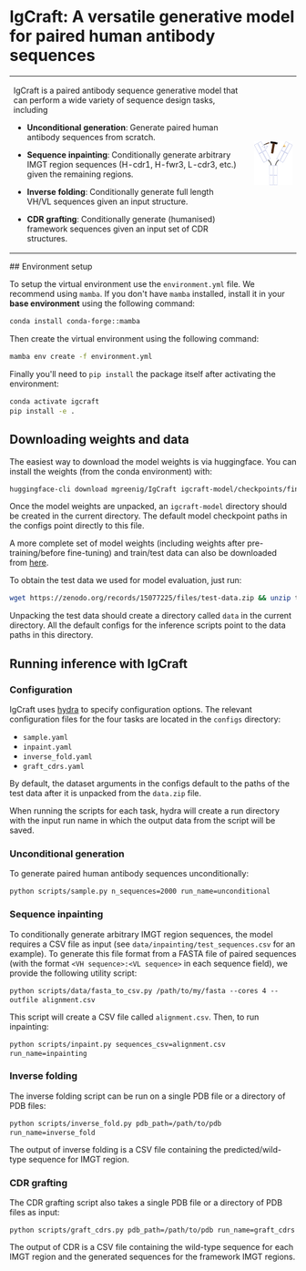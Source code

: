 # IgCraft: A versatile generative model for paired human antibody sequences

<table>
  <tr>
    <td>
    
IgCraft is a paired antibody sequence generative model that can perform a wide variety of sequence design tasks, including

- **Unconditional generation**: Generate paired human antibody sequences from scratch.
- **Sequence inpainting**: Conditionally generate arbitrary IMGT region sequences (H-cdr1, H-fwr3, L-cdr3, etc.) given the remaining regions.
- **Inverse folding**: Conditionally generate full length VH/VL sequences given an input structure.
- **CDR grafting**: Conditionally generate (humanised) framework sequences given an input set of CDR structures.

    </td>
    <td style="padding-left: 20px;">
      <img src="images/logo.png" alt="IgCraft logo" width="200"/>
    </td>
  </tr>
</table>
## Environment setup

To setup the virtual environment use the `environment.yml` file. We recommend using `mamba`. If you don't have
`mamba` installed, install it in your **base environment** using the following command:

```bash
conda install conda-forge::mamba
```

Then create the virtual environment using the following command:

```bash
mamba env create -f environment.yml
```

Finally you'll need to `pip install` the package itself after activating the environment:

```bash
conda activate igcraft
pip install -e .
```

## Downloading weights and data

The easiest way to download the model weights is via huggingface. You can install the weights
(from the conda environment) with:

```bash
huggingface-cli download mgreenig/IgCraft igcraft-model/checkpoints/final.ckpt --local-dir .
````

Once the model weights are unpacked, an `igcraft-model` directory should be created in the current 
directory. The default model checkpoint paths in the configs point directly to this file. 

A more complete set of model weights (including weights after pre-training/before fine-tuning) 
and train/test data can also be downloaded from [here](https://zenodo.org/records/15077225).

To obtain the test data we used for model evaluation, just run:

```bash
wget https://zenodo.org/records/15077225/files/test-data.zip && unzip test-data.zip
```

Unpacking the test data should create a directory called `data` in the current directory.
All the default configs for the inference scripts point to the data paths in this directory.

## Running inference with IgCraft

### Configuration

IgCraft uses [hydra](https://hydra.cc) to specify configuration options. The relevant configuration
files for the four tasks are located in the `configs` directory:

- `sample.yaml`
- `inpaint.yaml`
- `inverse_fold.yaml`
- `graft_cdrs.yaml`

By default, the dataset arguments in the configs default to the paths of the test data after it is unpacked
from the `data.zip` file.

When running the scripts for each task, hydra will create a run directory with the input run name 
in which the output data from the script will be saved. 

### Unconditional generation

To generate paired human antibody sequences unconditionally:

```
python scripts/sample.py n_sequences=2000 run_name=unconditional
```

### Sequence inpainting

To conditionally generate arbitrary IMGT region sequences, the model requires a CSV file as input (see `data/inpainting/test_sequences.csv` 
for an example). To generate this file format from a FASTA file of paired sequences (with the format `<VH sequence>:<VL sequence>` in
each sequence field), we provide the following utility script:

```
python scripts/data/fasta_to_csv.py /path/to/my/fasta --cores 4 --outfile alignment.csv
```

This script will create a CSV file called `alignment.csv`. Then, to run inpainting:

```
python scripts/inpaint.py sequences_csv=alignment.csv run_name=inpainting
```

### Inverse folding

The inverse folding script can be run on a single PDB file or a directory of PDB files:

``` 
python scripts/inverse_fold.py pdb_path=/path/to/pdb run_name=inverse_fold
```

The output of inverse folding is a CSV file containing the predicted/wild-type sequence for IMGT region.

### CDR grafting

The CDR grafting script also takes a single PDB file or a directory of PDB files as input:

```
python scripts/graft_cdrs.py pdb_path=/path/to/pdb run_name=graft_cdrs
```

The output of CDR is a CSV file containing the wild-type sequence for each IMGT region and the generated
sequences for the framework IMGT regions.